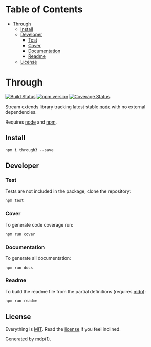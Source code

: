 Table of Contents
=================

* [Through](#through)
  * [Install](#install)
  * [Developer](#developer)
    * [Test](#test)
    * [Cover](#cover)
    * [Documentation](#documentation)
    * [Readme](#readme)
  * [License](#license)

Through
=======

[<img src="https://travis-ci.org/tmpfs/through3.svg" alt="Build Status">](https://travis-ci.org/tmpfs/through3)
[<img src="http://img.shields.io/npm/v/through3.svg" alt="npm version">](https://npmjs.org/package/through3)
[<img src="https://coveralls.io/repos/tmpfs/through3/badge.svg?branch=master&service=github&v=1" alt="Coverage Status">](https://coveralls.io/github/tmpfs/through3?branch=master).

Stream extends library tracking latest stable [node](http://nodejs.org) with no external dependencies.

Requires [node](http://nodejs.org) and [npm](http://www.npmjs.org).

## Install

```
npm i through3 --save
```

## Developer

### Test

Tests are not included in the package, clone the repository:

```
npm test
```

### Cover

To generate code coverage run:

```
npm run cover
```

### Documentation

To generate all documentation:

```
npm run docs
```

### Readme

To build the readme file from the partial definitions (requires [mdp](https://github.com/tmpfs/mdp)):

```
npm run readme
```

## License

Everything is [MIT](http://en.wikipedia.org/wiki/MIT_License). Read the [license](https://github.com/tmpfs/through3/blob/master/LICENSE) if you feel inclined.

Generated by [mdp(1)](https://github.com/freeformsystems/mdp).

[node]: http://nodejs.org
[npm]: http://www.npmjs.org
[mdp]: https://github.com/tmpfs/mdp
